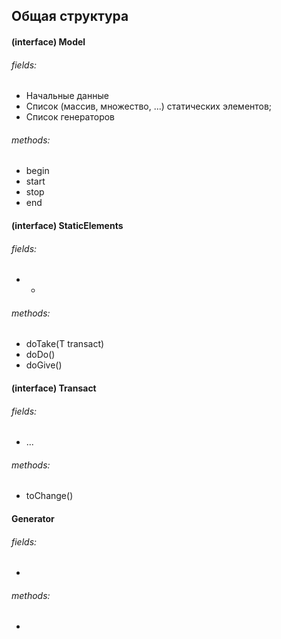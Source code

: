  ## Общая структура


 #### (interface) Model
 ###### fields:
 * Начальные данные
 * Список (массив, множество, ...) статических элементов;
 * Список генераторов
 ###### methods:
 * begin
 * start
 * stop
 * end
 
 
 #### (interface) StaticElements
 ###### fields:
 * -
 ###### methods:
 * doTake(T transact)
 * doDo()
 * doGive()
 
 
 #### (interface) Transact
 ###### fields:
 * ...
 ###### methods:
 * toChange()
 
 
 #### Generator
 ###### fields:
 * 
 ###### methods:
 * 
 